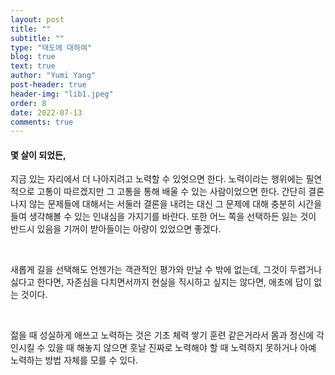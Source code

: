 ```yaml
---
layout: post
title: ""
subtitle: ""
type: "태도에 대하여"
blog: true
text: true
author: "Yumi Yang"
post-header: true
header-img: "lib1.jpeg"
order: 8
date: 2022-07-13
comments: true
---
```


#### 몇 살이 되었든,

지금 있는 자리에서 더 나아지려고 노력할 수 있엇으면 한다. 노력이라는 행위에는 필연적으로 고통이 따르겠지만 그 고통을 통해 배울 수 있는 사람이었으면 한다. 간단히 결론나지 않는 문제들에 대해서는 서둘러 결론을 내려는 대신 그 문제에 대해 충분히 시간을 들여 생각해볼 수 있는 인내심을 가지기를 바란다. 또한 어느 쪽을 선택하든 잃는 것이 반드시 있음을 기꺼이 받아들이는 아량이 있었으면 좋겠다.

<br/>

새롭게 길을 선택해도 언젠가는 객관적인 평가와 만날 수 밖에 없는데, 그것이 두렵거나 싫다고 한다면, 자존심을 다치면서까지 현실을 직시하고 싶지는 않다면, 애초에 답이 없는 것이다.

<br/>

젊을 때 성실하게 애쓰고 노력하는 것은 기초 체력 쌓기 훈련 같은거라서 몸과 정신에 각인시킬 수 있을 때 해놓지 않으면 훗날 진짜로 노력해야 할 때 노력하지 못하거나 아예 노력하는 방법 자체를 모를 수 있다.
